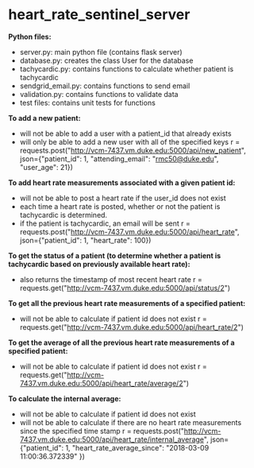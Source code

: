 # heart_rate_sentinel_server

**Python files:**
- server.py: main python file (contains flask server)
- database.py: creates the class User for the database
- tachycardic.py: contains functions to calculate whether patient is tachycardic
- sendgrid_email.py: contains functions to send email
- validation.py: contains functions to validate data 
- test files: contains unit tests for functions 


**To add a new patient:**
- will not be able to add a user with a patient_id that already exists 
- will only be able to add a new user with all of the specified keys
r = requests.post("http://vcm-7437.vm.duke.edu:5000/api/new_patient", json={"patient_id": 1, "attending_email": "rmc50@duke.edu", "user_age": 21})   

**To add heart rate measurements associated with a given patient id:**
- will not be able to post a heart rate if the user_id does not exist 
- each time a heart rate is posted, whether or not the patient is tachycardic is determined.
- if the patient is tachycardic, an email will be sent
r = requests.post("http://vcm-7437.vm.duke.edu:5000/api/heart_rate", json={"patient_id": 1, "heart_rate": 100})   

**To get the status of a patient (to determine whether a patient is tachycardic based on previously available heart rate):**
- also returns the timestamp of most recent heart rate
r = requests.get("http://vcm-7437.vm.duke.edu:5000/api/status/2")

**To get all the previous heart rate measurements of a specified patient:**
- will not be able to calculate if patient id does not exist
r = requests.get("http://vcm-7437.vm.duke.edu:5000/api/heart_rate/2")

**To get the average of all the previous heart rate measurements of a specified patient:**
- will not be able to calculate if patient id does not exist
r = requests.get("http://vcm-7437.vm.duke.edu:5000/api/heart_rate/average/2")

**To calculate the internal average:**
- will not be able to calculate if patient id does not exist
- will not be able to calculate if there are no heart rate measurements since the specified time stamp
r = requests.post("http://vcm-7437.vm.duke.edu:5000/api/heart_rate/internal_average", json={"patient_id": 1, "heart_rate_average_since": "2018-03-09 11:00:36.372339" })   
